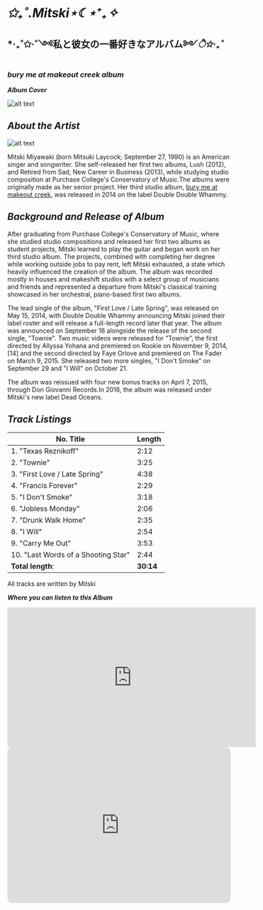 # ***✩₊˚.Mitski⋆☾⋆⁺₊✧***
## *‧₊˚✩‧˚༺私と彼女の一番好きなアルバム༻*ੈ✩‧₊˚*
### ***bury me at makeout creek album***

***Album Cover***

![alt text](https://mitski.com/cdn/shop/products/MITSKI_BURYMEATMAKEOUTCREEK_COVER.jpg?v=1642794164&width=1024)

*About the Artist*
---
![alt text](https://lzd-img-global.slatic.net/g/p/0da31f5c0cb74ffc2fd490e6a4aa8746.jpg_720x720q80.jpg)

Mitski Miyawaki (born Mitsuki Laycock; September 27, 1990) is an American singer and songwriter. She self-released her first two albums, Lush (2012), and Retired from Sad, New Career in Business (2013), while studying studio composition at Purchase College's Conservatory of Music.The albums were originally made as her senior project. Her third studio album, [bury me at makeout creek](https://open.spotify.com/album/3I2KkX13lHXuYqfBjSOopo?si=0Wqzt3w9TEK8Fq9jyDH0AA), was released in 2014 on the label Double Double Whammy.

*Background and Release of Album*
---
After graduating from Purchase College's Conservatory of Music, where she studied studio compositions and released her first two albums as student projects, Mitski learned to play the guitar and began work on her third studio album. The projects, combined with completing her degree while working outside jobs to pay rent, left Mitski exhausted, a state which heavily influenced the creation of the album. The album was recorded mostly in houses and makeshift studios with a select group of musicians and friends and represented a departure from Mitski's classical training showcased in her orchestral, piano-based first two albums.

The lead single of the album, "First Love / Late Spring", was released on May 15, 2014, with Double Double Whammy announcing Mitski joined their label roster and will release a full-length record later that year. The album was announced on September 16 alongside the release of the second single, "Townie". Two music videos were released for "Townie", the first directed by Allyssa Yohana and premiered on Rookie on November 9, 2014,[14] and the second directed by Faye Orlove and premiered on The Fader on March 9, 2015. She released two more singles, "I Don't Smoke" on September 29 and "I Will" on October 21.

The album was reissued with four new bonus tracks on April 7, 2015, through Don Giovanni Records.In 2016, the album was released under Mitski's new label Dead Oceans.

*Track Listings*
---

|No. Title | Length |
| ----------- | ----------- |
| 1.	"Texas Reznikoff" | 2:12 |
|2.	"Townie" | 3:25 |
|3.	"First Love / Late Spring" | 4:38 |
|4.	"Francis Forever" |	2:29 |
|5.	"I Don't Smoke" | 3:18 |
|6.	"Jobless Monday" | 2:06 |
|7.	"Drunk Walk Home" | 2:35 |
|8.	"I Will" | 2:54 |
|9.	"Carry Me Out" | 3:53 |
|10.	"Last Words of a Shooting Star" |	2:44 |
|**Total length**:|	**30:14** |

All tracks are written by Mitski

***Where you can listen to this Album***


<iframe width="560" height="315" src="https://www.youtube.com/embed/rbsj2Q979Tc?si=qNY5DTEWHHKWtpJy" title="YouTube video player" frameborder="0" allow="accelerometer; autoplay; clipboard-write; encrypted-media; gyroscope; picture-in-picture; web-share" allowfullscreen></iframe>


<iframe style="border-radius:12px" src="https://open.spotify.com/embed/album/3I2KkX13lHXuYqfBjSOopo?utm_source=generator" width="100%" height="352" frameBorder="0" allowfullscreen="" allow="autoplay; clipboard-write; encrypted-media; fullscreen; picture-in-picture" loading="lazy"></iframe>


